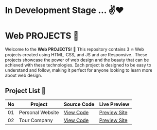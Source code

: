 # In Development Stage ... ✌️❤️


# Web PROJECTS 🚀

Welcome to the **Web PROJECTS**! 🎉 This repository contains 3 🔥 Web projects created using HTML, CSS, and JS and are Responsive.. These projects showcase the power of web design and the beauty that can be achieved with these technologies. Each project is designed to be easy to understand and follow, making it perfect for anyone looking to learn more about web design.

## Project List 📜

|  No | Project         | Source Code                                                          | Live Preview         |
| :-: | ----------------|----------------------------------------------------------------------|-----------------------------------------------------
| 01  | Personal Website     | [View Code](https://github.com/KhodaeiDev/Web-Projects/tree/master/personal-site)      | [Preview Site](https://khodaeidev.github.io/Web-Projects/personal-site/)
| 02  | Tour Company    | [View Code](https://github.com/KhodaeiDev/Web-Projects/tree/master/tourCompany)      | [Preview Site](https://khodaeidev.github.io/Web-Projects/tourCompany/)
